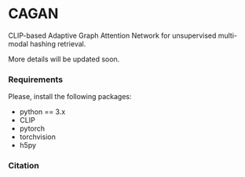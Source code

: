 # CAGAN
CLIP-based Adaptive Graph Attention Network for unsupervised multi-modal hashing retrieval.

More details will be updated soon.

### Requirements
Please, install the following packages:

- python == 3.x 
- CLIP
- pytorch
- torchvision
- h5py

### Citation

